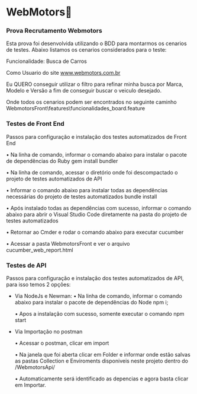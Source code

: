 # WebMotors👋
### Prova Recrutamento Webmotors

Esta prova foi desenvolvida utilizando o BDD para montarmos os cenarios de testes. Abaixo listamos os cenarios considerados para o teste:

Funcionalidade: Busca de Carros

  Como Usuario do site www.webmotors.com.br
  
  Eu QUERO conseguir utilizar o filtro para refinar minha busca por Marca, Modelo e Versão a fim de conseguir buscar o veiculo desejado.

Onde todos os cenarios podem ser encontrados no seguinte caminho WebmotorsFront\features\funcionalidades_board.feature


### Testes de Front End

Passos para configuração e instalação dos testes automatizados de Front End

•	Na linha de comando, informar o comando abaixo para instalar o pacote de dependências do Ruby
gem install bundler

•	Na linha de comando, acessar o diretório onde foi descompactado o projeto de testes automatizados de API

•	Informar o comando abaixo para instalar todas as dependências necessárias do projeto de testes automatizados
bundle install

•	Após instalado todas as dependências com sucesso, informar o comando abaixo para abrir o Visual Studio Code diretamente na pasta do projeto de testes automatizados

•	Retornar ao Cmder e rodar o comando abaixo para executar
cucumber 

•	Acessar a pasta WebmotorsFront e ver o arquivo cucumber_web_report.html 



### Testes de API

Passos para configuração e instalação dos testes automatizados de API, para isso temos 2 opções:
 - Via NodeJs e Newman:
    •	Na linha de comando, informar o comando abaixo para instalar o pacote de dependências do Node
npm i;

    •	Apos a instalação com sucesso, somente executar o comando npm start
    

 - Via Importação no postman
  
    •	Acessar o postman, clicar em import
    
    •	Na janela que foi aberta clicar em Folder e informar onde estão salvas as pastas Collection e Enviroments disponiveis neste projeto dentro do /WebmotorsApi/
    
    •	Automaticamente será identificado as depencias e agora basta clicar em Importar.



